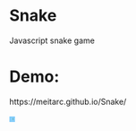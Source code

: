 # Snake
Javascript snake game


<h1>Demo:</h1>
https://meitarc.github.io/Snake/

<img src="https://github.com/meitarc/Snake/blob/master/screenshot.png" style="width: 10px;"></img>

